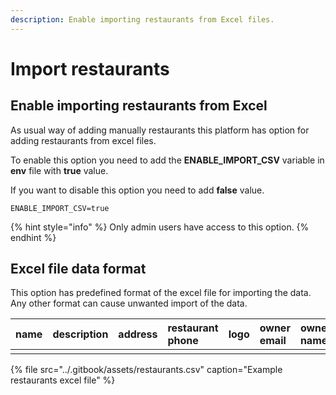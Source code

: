 ```yaml
---
description: Enable importing restaurants from Excel files.
---
```


# Import restaurants

## Enable importing restaurants from Excel

As usual way of adding manually restaurants this platform has option for adding restaurants from excel files. 

To enable this option you need to add the **ENABLE\_IMPORT\_CSV** variable in **env** file with **true** value.

If you want to disable this option you need to add **false** value.

```
ENABLE_IMPORT_CSV=true
```

{% hint style="info" %}
 Only admin users have access to this option.
{% endhint %}

## Excel file data format

This option has predefined format of the excel file for importing the data. Any other format can cause unwanted import of the data.

| name | description | address | restaurant phone | logo | owner email | owner name | owner password | owner phone |
| :--- | :--- | :--- | :--- | :--- | :--- | :--- | :--- | :--- |
|  |  |  |  |  |  |  |  |  |

{% file src="../.gitbook/assets/restaurants.csv" caption="Example restaurants excel file" %}

